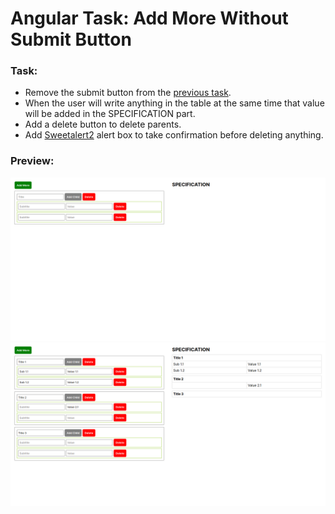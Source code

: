 # Angular Task: Add More Without Submit Button

### Task:
- Remove the submit button from the [previous task](https://github.com/darshanpatel-weboccult/angular-add-more/tree/version-4.1).
- When the user will write anything in the table at the same time that value will be added in the SPECIFICATION part.
- Add a delete button to delete parents.
- Add [Sweetalert2](https://sweetalert2.github.io/v10.html) alert box to take confirmation before deleting anything.

### Preview:
![](README_ASSETS/angular-add-more-v2-img1.png)
![](README_ASSETS/angular-add-more-v2-img2.png)